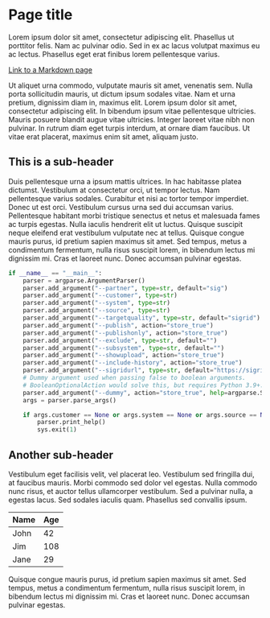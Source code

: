 # Page title

Lorem ipsum dolor sit amet, consectetur adipiscing elit. Phasellus ut porttitor felis. Nam ac pulvinar odio. Sed in ex ac lacus volutpat maximus eu ac lectus. Phasellus eget erat finibus lorem pellentesque varius.

[Link to a Markdown page](pages/page.html)

Ut aliquet urna commodo, vulputate mauris sit amet, venenatis sem. Nulla porta sollicitudin mauris, ut dictum ipsum sodales vitae. Nam et urna pretium, dignissim diam in, maximus elit. Lorem ipsum dolor sit amet, consectetur adipiscing elit. In bibendum ipsum vitae pellentesque ultricies. Mauris posuere blandit augue vitae ultricies. Integer laoreet vitae nibh non pulvinar. In rutrum diam eget turpis interdum, at ornare diam faucibus. Ut vitae erat placerat, maximus enim sit amet, aliquam justo.

## This is a sub-header

Duis pellentesque urna a ipsum mattis ultrices. In hac habitasse platea dictumst. Vestibulum at consectetur orci, ut tempor lectus. Nam pellentesque varius sodales. Curabitur et nisi ac tortor tempor imperdiet. Donec ut est orci. Vestibulum cursus urna sed dui accumsan varius. Pellentesque habitant morbi tristique senectus et netus et malesuada fames ac turpis egestas. Nulla iaculis hendrerit elit ut luctus. Quisque suscipit neque eleifend erat vestibulum vulputate nec at tellus. Quisque congue mauris purus, id pretium sapien maximus sit amet. Sed tempus, metus a condimentum fermentum, nulla risus suscipit lorem, in bibendum lectus mi dignissim mi. Cras et laoreet nunc. Donec accumsan pulvinar egestas.

```python
if __name__ == "__main__":
    parser = argparse.ArgumentParser()
    parser.add_argument("--partner", type=str, default="sig")
    parser.add_argument("--customer", type=str)
    parser.add_argument("--system", type=str)
    parser.add_argument("--source", type=str)
    parser.add_argument("--targetquality", type=str, default="sigrid")
    parser.add_argument("--publish", action="store_true")
    parser.add_argument("--publishonly", action="store_true")
    parser.add_argument("--exclude", type=str, default="")
    parser.add_argument("--subsystem", type=str, default="")
    parser.add_argument("--showupload", action="store_true")
    parser.add_argument("--include-history", action="store_true")
    parser.add_argument("--sigridurl", type=str, default="https://sigrid-says.com")
    # Dummy argument used when passing false to boolean arguments.
    # BooleanOptionalAction would solve this, but requires Python 3.9+.
    parser.add_argument("--dummy", action="store_true", help=argparse.SUPPRESS)
    args = parser.parse_args()

    if args.customer == None or args.system == None or args.source == None:
        parser.print_help()
        sys.exit(1)
```

## Another sub-header

Vestibulum eget facilisis velit, vel placerat leo. Vestibulum sed fringilla dui, at faucibus mauris. Morbi commodo sed dolor vel egestas. Nulla commodo nunc risus, et auctor tellus ullamcorper vestibulum. Sed a pulvinar nulla, a egestas lacus. Sed sodales iaculis quam. Phasellus sed convallis ipsum.

| Name | Age |
|------|-----|
| John | 42  |
| Jim  | 108 |
| Jane | 29  |

Quisque congue mauris purus, id pretium sapien maximus sit amet. Sed tempus, metus a condimentum fermentum, nulla risus suscipit lorem, in bibendum lectus mi dignissim mi. Cras et laoreet nunc. Donec accumsan pulvinar egestas.
